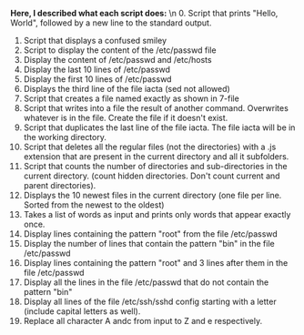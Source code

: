 **Here, I described what each script does:** \n
0. Script that prints "Hello, World", followed by a new line to the standard output.
1. Script that displays a confused smiley
2. Script to display the content of the /etc/passwd file
3. Display the content of /etc/passwd and /etc/hosts
4. Display the last 10 lines of /etc/passwd
5. Display the first 10 lines of /etc/passwd
6. Displays the third line of the file iacta (sed not allowed)
7. Script that creates a file named exactly as shown in 7-file
8. Script that writes into a file the result of another command. Overwrites whatever is in the file. Create the file if it doesn't exist.
9. Script that duplicates the last line of the file iacta. The file iacta will be in the working directory.
10. Script that deletes all the regular files (not the directories) with a .js extension that are present in the current directory and all it subfolders.
11. Script that counts the number of directories and sub-directories in the current directory. (count hidden directories. Don't count current and parent directories).
12. Displays the 10 newest files in the current directory (one file per line. Sorted from the newest to the oldest)
13. Takes a list of words as input and prints only words that appear exactly once.
14. Display lines containing the pattern "root" from the file /etc/passwd
15. Display the number of lines that contain the pattern "bin" in the file /etc/passwd
16. Display lines containing the pattern "root" and 3 lines after them in the file /etc/passwd
17. Display all the lines in the file /etc/passwd that do not contain the pattern "bin"
18. Display all lines of the file /etc/ssh/sshd config starting with a letter (include capital letters as well).
19. Replace all character A andc from input to Z and e respectively.
